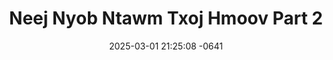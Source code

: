 ---
layout: movie-video-data
date: 2025-03-01 21:25:08 -0641
categories: movie

# Site Attributes
title: "Neej Nyob Ntawm Txoj Hmoov Part 2"
permalink: "/movie/Neej_Nyob_Ntawm_Txoj_Hmoov_Part_2"

# Movie Attributes
synopsis: "Neej nyob ntawm txoj Hmoo yuav zoo thiab yuav phem tsis muaj neeg paub."
producer: "Herr's Video Productions"
director: ""
writer: ""
video_link: "https://youtu.be/_2xuLhX9i68?si=P_57fgG-pTkXUsmI"
genre: "Romance"
year: ""
release_type: "VHS"
storage: "Private"
thumbnail: "/assets/images/movie_thumbnails/Neej Nyob Ntawm Txoj Hmoov Part 2.jpeg"
publishing_company: "Herr's Video Production"

# Sequels + Parts
base_movie: "Neej Nyob Ntawm Txoj Hmoov Part 1"
total_parts: 2
sequel: ""

# Movie Cast
cast:
- name: "Txam Thoj"
- name: "Ntxawg Muas"
- name: "Ntxawm Hawj"
- name: "Dawb Thoj"
---